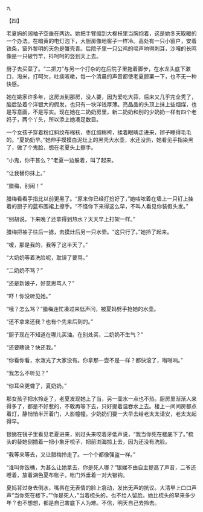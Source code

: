     九 

   【四】

   老夏妈的阔袖子空垂在两边。她把手臂缩到大棉袄里当胸抱着，这是她冬天取暖的一个办法。在暗黄的电灯泡下，大厨房像地窖子一样冷。高处有一只小窗户，安着铁条，窗外黎明的天色是蟹壳青。后院子里一只公鸡的啼声响得刺耳，沙嘎的长鸣像是一只破竹竿，抖呵呵的竖到天上去。

   厨子去买菜了。“二把刀”与另一个打杂的在后院子里拖着脚步，在水龙头底下漱口，淘米，打呵欠，吐痰咳嗽，每一个清晨的声音都使老夏颤栗一下，也不无一种快感。

   她在姚家许多年，这房派到那房，没人要，因为爱吃大蒜，后来又几乎完全秃了，脑后坠着个洋银大的假发，也只有一块洋钱厚薄。亮晶晶的头顶上抹上些烟煤，也是写意画，不是写实。现在她在二奶奶房里，新二奶奶和别的少奶奶一样有四个老妈子，两个丫头，所以添上她凑足数目。

   一个女孩子穿着粉红斜纹布棉袄，枣红绸棉袴，揉着眼睛走进来，辫子睡得毛毛的。“夏奶奶早。”她伸手摸摸白泥灶上的黑壳大水壶，水还没热，她看见手指染黑了，做了个鬼脸，想在老夏头上擦手。

   “小鬼，你干甚么？”老夏一边躲着，叫了起来。

   “让我替你抹上。”

   “腊梅，别闹！”

   腊梅看看手指比以前更黑了。“原来你已经打扮好了，”她咕哝着在墙上一只钉上挂着的厨子的蓝布围裙上擦手。“不怪你下来得这么早，不叫人看见你装假头发。”

   “别胡说，下来晚了还拿得到热水？天天早上打架一样。”

   腊梅把袖子往后一掳，去摸灶后另一只水壶。“这只行了。”她拎了起来。

   “嗳，那是我的，我等了这半天了。”

   “大奶奶等着洗脸呢，耽误了要骂。”

   “二奶奶不骂？”

   “还是新娘子，好意思骂人？”

   “吓！你没听见她。”

   “哦？怎么骂？”腊梅连忙凑过来低声问，被夏妈劈手抢她的水壶。

   “还不拿来还我？也有个先来后到的。”

   “厨子现在不知道在哪儿买油。在别处买，二奶奶不生气？”

   “还要瞎说？快还我。”

   “你看你看，水泼光了大家没有。你拿那一壶不是一样？都快滚了，嗡嗡响。”

   “我怎么不听见？”

   “你耳朵更聋了，夏奶奶。”

   那女孩子把水拎走了，老夏发现她上了当，另一壶水一点也不热。厨房里渐渐人来得多了，都是不好惹的，不敢再等下去，只好提着温吞水上去。楼上一间间房都点着灯，静悄悄半开着门，人影幢幢。少奶奶们要一大早去给老太太请安，老太太起得早。

   银娣在镜子里看见老夏进来，别过头来咬着牙低声说，“我当你死在楼底下了。”梳头的替她倒插着一把小象牙梳子，把前浏海掠上去，因为还没有洗脸。

   “我等来等去，又让腊梅拎走了。一个个都像强盗一样。”

   “谁叫你饭桶，为甚么让她拿去，你是死人哪？”银娣不由自主提高了声音，二爷还睡着，放着湖色夏布帐子，帐门外垂着一对大银钩。

   夏妈背过身去倒水，嘴唇在无表情的脸上翕动，发出无声的抗议。大清早上口口声声“当你死在楼下，”“你是死人，”当着梳头的，也不给人留脸。她比梳头的早来多少年？也不想想，都是自己害底下人为难。不信，明天自己去拎去。

